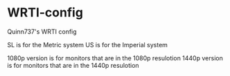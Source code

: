 # WRTI-config
Quinn737's WRTI config

SL is for the Metric system
US is for the Imperial system
 
1080p version is for monitors that are in the 1080p resulotion 
1440p version is for monitors that are in the 1440p resulotion
